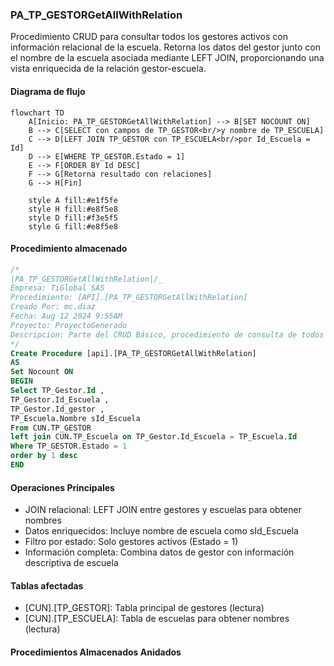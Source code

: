 

### PA_TP_GESTORGetAllWithRelation

Procedimiento CRUD para consultar todos los gestores activos con información relacional de la escuela. Retorna los datos del gestor junto con el nombre de la escuela asociada mediante LEFT JOIN, proporcionando una vista enriquecida de la relación gestor-escuela.

#### Diagrama de flujo

```mermaid
flowchart TD
    A[Inicio: PA_TP_GESTORGetAllWithRelation] --> B[SET NOCOUNT ON]
    B --> C[SELECT con campos de TP_GESTOR<br/>y nombre de TP_ESCUELA]
    C --> D[LEFT JOIN TP_GESTOR con TP_ESCUELA<br/>por Id_Escuela = Id]
    D --> E[WHERE TP_GESTOR.Estado = 1]
    E --> F[ORDER BY Id DESC]
    F --> G[Retorna resultado con relaciones]
    G --> H[Fin]
    
    style A fill:#e1f5fe
    style H fill:#e8f5e8
    style D fill:#f3e5f5
    style G fill:#e8f5e8
```
#### Procedimiento almacenado
```sql
/*
|PA_TP_GESTORGetAllWithRelation|/_
Empresa: TiGlobal SAS
Procedimiento: [API].[PA_TP_GESTORGetAllWithRelation]
Creado Por: mc.diaz
Fecha: Aug 12 2024 9:55AM
Proyecto: ProyectoGenerado
Descripcion: Parte del CRUD Básico, procedimiento de consulta de todos los registros no devuelve campos tipo BLOB
*/
Create Procedure [api].[PA_TP_GESTORGetAllWithRelation]
AS
Set Nocount ON
BEGIN
Select TP_Gestor.Id ,
TP_Gestor.Id_Escuela ,
TP_Gestor.Id_gestor ,
TP_Escuela.Nombre sId_Escuela
From CUN.TP_GESTOR
left join CUN.TP_Escuela on TP_Gestor.Id_Escuela = TP_Escuela.Id
Where TP_GESTOR.Estado = 1
order by 1 desc
END
```
#### Operaciones Principales

- JOIN relacional: LEFT JOIN entre gestores y escuelas para obtener nombres
- Datos enriquecidos: Incluye nombre de escuela como sId_Escuela
- Filtro por estado: Solo gestores activos (Estado = 1)
- Información completa: Combina datos de gestor con información descriptiva de escuela

#### Tablas afectadas

- [CUN].[TP_GESTOR]: Tabla principal de gestores (lectura)
- [CUN].[TP_ESCUELA]: Tabla de escuelas para obtener nombres (lectura)



#### Procedimientos Almacenados Anidados